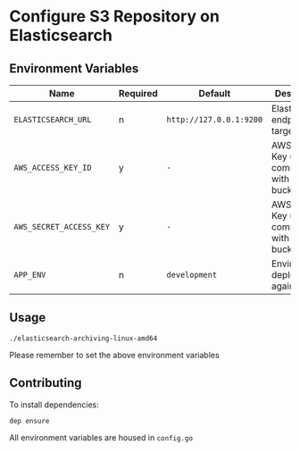 # Configure S3 Repository on Elasticsearch

## Environment Variables

 Name | Required | Default | Description |
|------|----------|---------|-------------|
| `ELASTICSEARCH_URL` | n | `http://127.0.0.1:9200` | Elasticsearch endpoint to target  |
| `AWS_ACCESS_KEY_ID` | y | `-` | AWS Access Key used to communicate with S3 bucket  |
| `AWS_SECRET_ACCESS_KEY` | y | `-` | AWS Secret Key used to communicate with S3 bucket  |
| `APP_ENV` | n | `development` | Environment deployed against  |

## Usage

```
./elasticsearch-archiving-linux-amd64
```

Please remember to set the above environment variables

## Contributing

To install dependencies:

```
dep ensure
```

All environment variables are housed in `config.go`
